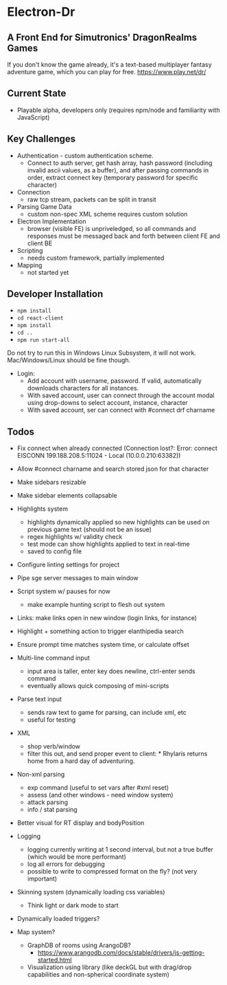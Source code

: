 # Electron-Dr

## A Front End for Simutronics' DragonRealms Games
If you don't know the game already, it's a text-based multiplayer fantasy adventure game, which you can play for free. https://www.play.net/dr/

## Current State
- Playable alpha, developers only (requires npm/node and familiarity with JavaScript)

## Key Challenges
- Authentication - custom authentication scheme.
  - Connect to auth server, get hash array, hash password (including invalid ascii values, as a buffer), and after passing commands in order, extract connect key (temporary password for specific character)
- Connection
  - raw tcp stream, packets can be split in transit
- Parsing Game Data
  - custom non-spec XML scheme requires custom solution
- Electron Implementation
  - browser (visible FE) is unpriveledged, so all commands and responses must be messaged back and forth between client FE and client BE
- Scripting
  - needs custom framework, partially implemented
- Mapping
  - not started yet

## Developer Installation

- `npm install`
- `cd react-client`
- `npm install`
- `cd ..`
- `npm run start-all`

Do not try to run this in Windows Linux Subsystem, it will not work. Mac/Windows/Linux should be fine though.

- Login:
  - Add account with username, password. If valid, automatically downloads characters for all instances.
  - With saved account, user can connect through the account modal using drop-downs to select account, instance, character
  - With saved account, ser can connect with #connect drf charname

## Todos

- Fix connect when already connected (Connection lost?: Error: connect EISCONN 199.188.208.5:11024 - Local (10.0.0.210:63382))
- Allow #connect charname and search stored json for that character

- Make sidebars resizable
- Make sidebar elements collapsable

- Highlights system
  - highlights dynamically applied so new highlights can be used on previous game text (should not be an issue)
  - regex highlights w/ validity check
  - test mode can show highlights applied to text in real-time
  - saved to config file

- Configure linting settings for project

- Pipe sge server messages to main window

- Script system w/ pauses for now
  - make example hunting script to flesh out system

- Links: make links open in new window (login links, for instance)

- Highlight + something action to trigger elanthipedia search

- Ensure prompt time matches system time, or calculate offset

- Multi-line command input
  - input area is taller, enter key does newline, ctrl-enter sends command
  - eventually allows quick composing of mini-scripts

- Parse text input
  - sends raw text to game for parsing, can include xml, etc
  - useful for testing

- XML
  - shop verb/window
  - filter this out, and send proper event to client:
  <pushStream id="logons"/> * Rhylaris returns home from a hard day of adventuring.
  <popStream/>

- Non-xml parsing
  - exp command (useful to set vars after #xml reset)
  - assess (and other windows - need window system)
  - attack parsing
  - info / stat parsing

- Better visual for RT display and bodyPosition

- Logging
  - logging currently writing at 1 second interval, but not a true buffer (which would be more performant)
  - log all errors for debugging
  - possible to write to compressed format on the fly? (not very important)

- Skinning system (dynamically loading css variables)

  - Think light or dark mode to start

- Dynamically loaded triggers?

- Map system?

  - GraphDB of rooms using ArangoDB?
    - https://www.arangodb.com/docs/stable/drivers/js-getting-started.html
  - Visualization using library (like deckGL but with drag/drop capabilities and non-spherical coordinate system)


